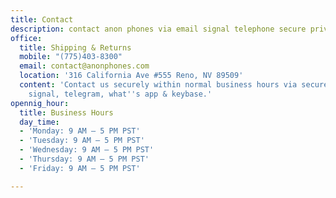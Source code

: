 ```yaml
---
title: Contact
description: contact anon phones via email signal telephone secure private
office:
  title: Shipping & Returns
  mobile: "(775)403-8300"
  email: contact@anonphones.com
  location: '316 California Ave #555 Reno, NV 89509'
  content: 'Contact us securely within normal business hours via secure messaging:
    signal, telegram, what''s app & keybase.'
opennig_hour:
  title: Business Hours
  day_time:
  - 'Monday: 9 AM – 5 PM PST'
  - 'Tuesday: 9 AM – 5 PM PST'
  - 'Wednesday: 9 AM – 5 PM PST'
  - 'Thursday: 9 AM – 5 PM PST'
  - 'Friday: 9 AM – 5 PM PST'

---
```

